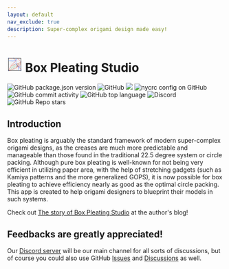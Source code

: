 ```yaml
---
layout: default
nav_exclude: true
description: Super-complex origami design made easy!
---
```


<h1 class="d-flex mb-5">
	<img class="mr-3" src="/assets/logo.png" style="height:1.25em;"> Box Pleating Studio
</h1>

![GitHub package.json version](https://img.shields.io/github/package-json/v/bp-studio/box-pleating-studio)
![GitHub](https://img.shields.io/github/license/bp-studio/box-pleating-studio)
![](https://img.shields.io/badge/platform-ALL-brightgreen)
![nycrc config on GitHub](https://img.shields.io/nycrc/bp-studio/box-pleating-studio)
![GitHub commit activity](https://img.shields.io/github/commit-activity/y/bp-studio/box-pleating-studio)
![GitHub top language](https://img.shields.io/github/languages/top/bp-studio/box-pleating-studio)
![Discord](https://img.shields.io/discord/943493491378507807?color=blue&label=Discord&logo=discord)
![GitHub Repo stars](https://img.shields.io/github/stars/bp-studio/box-pleating-studio?style=social)

## Introduction

Box pleating is arguably the standard framework of modern super-complex origami designs,
as the creases are much more predictable and manageable than those found in the traditional 22.5 degree system or circle packing.
Although pure box pleating is well-known for not being very efficient in utilizing paper area,
with the help of stretching gadgets (such as Kamiya patterns and the more generalized GOPS),
it is now possible for box pleating to achieve efficiency nearly as good as the optimal circle packing.
This app is created to help origami designers to blueprint their models in such systems.

Check out [The story of Box Pleating Studio](https://origami.abstreamace.com/2021/06/02/the-story-of-box-pleating-studio/) at the author's blog!

## Feedbacks are greatly appreciated!

Our [Discord server](https://discord.gg/HkcdTDS4zZ) will be our main channel for all sorts of discussions,
but of course you could also use GitHub [Issues](https://github.com/bp-studio/box-pleating-studio/issues)
and [Discussions](https://github.com/bp-studio/box-pleating-studio/discussions) as well.